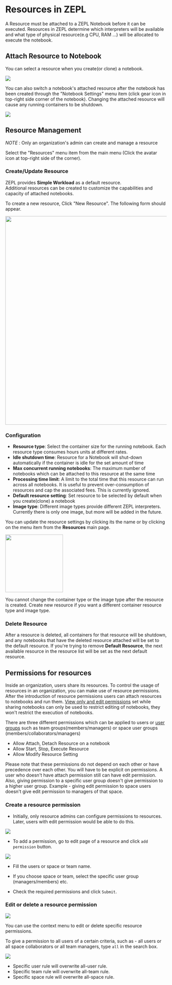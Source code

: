 <h1>Resources in ZEPL</h1>

A Resource must be attached to a ZEPL Notebook before it can be executed.
Resources in ZEPL determine which interpreters will be available and what type of physical resource(e.g CPU, RAM ...) will be allocated to execute the notebook.

## Attach Resource to Notebook

You can select a resource when you create(or clone) a notebook. 

<img src="../../img/create_new_notebook.png" class="image-box big-img" />

You can also switch a notebook's attached resource after the notebook has been created through the "Notebook Settings" menu item (click gear icon in top-right side corner of the notebook).
Changing the attached resource will cause any running containers to be shutdown.

<img src="../../img/notebook_settings.png" class="image-box big-img" />

<br>

## Resource Management
<span class="note-font"> *NOTE* : Only an organization's admin can create and manage a resource  

Select the "Resources" menu item from the main menu (Click the avatar icon at top-right side of the corner).

### Create/Update Resource
ZEPL provides **Simple Workload** as a default resource. <br/>
Additional resources can be created to customize the capabilities and capacity of attached notebooks.

To create a new resource, Click "New Resource". The following form should appear.

<img src="../../img/new_resource.png" width="650px" class="image-box big-img" />

<br>

### Configuration

  - **Resource type**: Select the container size for the running notebook. Each resource type consumes hours units at different rates.
  - **Idle shutdown time**: Resource for a Notebook will shut-down automatically if the container is idle for the set amount of time
  - **Max concurrent running notebooks**: The maximum number of notebooks which can be attached to this resource at the same time
  - **Processing time limit**: A limit to the total time that this resource can run across all notebooks. It is useful to prevent over-consumption of resources and cap the associated fees. This is currently ignored.
  - **Default resource setting**: Set resource to be selected by default when you create(clone) a notebook 
  - **Image type**: Different image types provide different ZEPL interpreters. Currently there is only one image, but more will be added in the future.

You can update the resource settings by clicking its the name or by clicking on the menu item from the **Resources** main page.

<img src="../../img/resource_menu.png" width="180px" class="image-box small-img" />

You cannot change the container type or the image type after the resource is created.
Create new resource if you want a different container resource type and image type.
<br>
### Delete Resource

After a resource is deleted, all containers for that resource will be shutdown, and any notebooks that have the deleted resource attached will be set to the default resource.
If you're trying to remove **Default Resource**, the next available resource in the resource list will be set as the next default resource.

## Permissions for resources

Inside an organization, users share its resources. To control the usage of
resources in an organization, you can make use of resource permissions.
After the introduction of resource permissions users can attach resources
to notebooks and run them. [View only and edit permissions](/guide/sharing_notebooks/#more-about-sharing-options) set while sharing
notebooks can only be used to restrict editing of notebooks, they won't
restrict the execution of notebooks.

There are three different permissions which can be applied to users
or [user groups](/faq/#what-are-the-different-roles-available-in-zepl-what-rights-do-each-have) such as team groups(members/managers) or space user groups
(members/collaborators/managers)

* Allow Attach, Detach Resource on a notebook
* Allow Start, Stop, Execute Resource
* Allow Modify Resource Setting

Please note that these permissions do not depend on each other or have
precedence over each other. You will have to be explicit on permissions.
A user who doesn't have attach permission still can have edit permission.
Also, giving permission to a specific user group doesn't give permission
to a higher user group. Example - giving edit permission to space users
doesn't give edit permission to managers of that space.

### Create a resource permission

* Initially, only resource admins can configure permissions to resources.
Later, users with edit permission would be able to do this.

<img src="../../img/resource-add-permission-button.png" class="image-box middle-img" />

* To add a permission, go to edit page of a resource and click
`add permission` button.

<img src="../../img/resource-permission-popup.png" class="image-box middle-img" />

* Fill the users or space or team name.

* If you choose space or team, select the specific user group
(managers/members) etc.

* Check the required permissions and click `Submit`.

### Edit or delete a resource permission

<img src="../../img/resource-permission-context-menu.png"
  class="image-box middle-img"
/>

You can use the context menu to edit or delete specific resource permissions.

To give a permission to  all users of a certain criteria, such as -
all users or all space collaborators or all team managers, type `all`
in the search box.

<img src="../../img/resource-permission-all.png"
  class="image-box middle-img"
/>

* Specific user rule will overwrite all-user rule.
* Specific team rule will overwrite all-team rule.
* Specific space rule will overwrite all-space rule.
